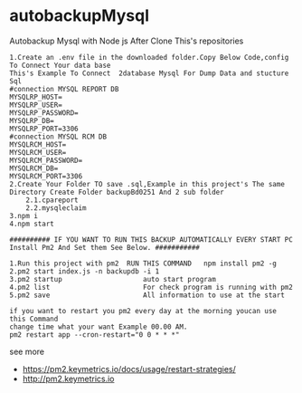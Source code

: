 # autobackupMysql
Autobackup Mysql with Node js 
After Clone This's repositories

    1.Create an .env file in the downloaded folder.Copy Below Code,config To Connect Your data base
    This's Example To Connect  2database Mysql For Dump Data and stucture Sql
    #connection MYSQL REPORT DB
    MYSQLRP_HOST=
    MYSQLRP_USER=
    MYSQLRP_PASSWORD=
    MYSQLRP_DB=
    MYSQLRP_PORT=3306
    #connection MYSQL RCM DB
    MYSQLRCM_HOST=
    MYSQLRCM_USER=
    MYSQLRCM_PASSWORD=
    MYSQLRCM_DB=
    MYSQLRCM_PORT=3306
    2.Create Your Folder TO save .sql,Example in this project's The same Directory Create Folder backupBd0251 And 2 sub folder
        2.1.cpareport 
        2.2.mysqleclaim
    3.npm i 
    4.npm start
    
    ########## IF YOU WANT TO RUN THIS BACKUP AUTOMATICALLY EVERY START PC Install Pm2 And Set them See Below. ###########
    
    1.Run this project with pm2  RUN THIS COMMAND   npm install pm2 -g
    2.pm2 start index.js -n backupdb -i 1
    3.pm2 startup                    auto start program
    4.pm2 list                       For check program is running with pm2
    5.pm2 save                       All information to use at the start  
    
    if you want to restart you pm2 every day at the morning youcan use this Command 
    change time what your want Example 00.00 AM.
    pm2 restart app --cron-restart="0 0 * * *"
see more 
- https://pm2.keymetrics.io/docs/usage/restart-strategies/ 
- http://pm2.keymetrics.io
 

